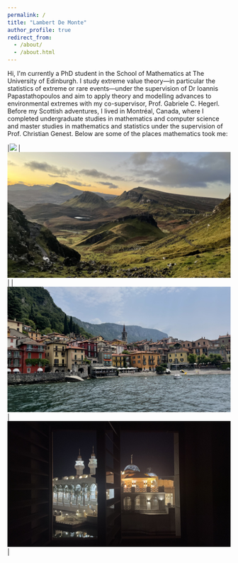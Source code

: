 ```yaml
---
permalink: /
title: "Lambert De Monte"
author_profile: true
redirect_from: 
  - /about/
  - /about.html
---
```


Hi, I'm currently a PhD student in the School of Mathematics at The University of Edinburgh. I study extreme value theory&mdash;in particular the statistics of extreme or rare events&mdash;under the supervision of Dr Ioannis Papastathopoulos and aim to apply theory and modelling advances to environmental extremes with my co-supervisor, Prof. Gabriele C. Hegerl. Before my Scottish adventures, I lived in Montréal, Canada, where I completed undergraduate studies in mathematics and computer science and master studies in mathematics and statistics under the supervision of Prof. Christian Genest. Below are some of the places mathematics took me:

|![](images/img1.jpg) | ![](images/img2.jpg) |
|![](images/img3.jpg) | ![](images/img4.jpg) |





